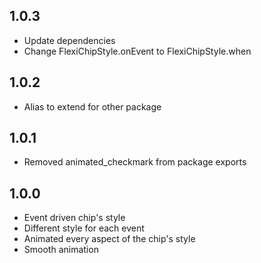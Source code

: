## 1.0.3

* Update dependencies
* Change FlexiChipStyle.onEvent to FlexiChipStyle.when

## 1.0.2

* Alias to extend for other package

## 1.0.1

* Removed animated_checkmark from package exports

## 1.0.0

* Event driven chip's style
* Different style for each event
* Animated every aspect of the chip's style
* Smooth animation
